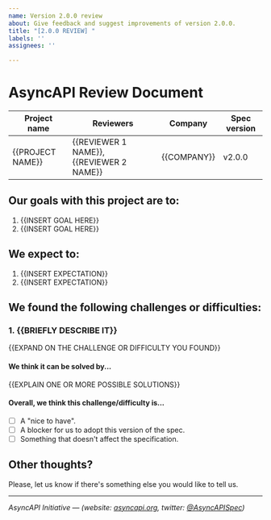 ```yaml
---
name: Version 2.0.0 review
about: Give feedback and suggest improvements of version 2.0.0.
title: "[2.0.0 REVIEW] "
labels: ''
assignees: ''

---
```


# AsyncAPI Review Document

|Project name|Reviewers|Company|Spec version|
|------------|---------|-------|------------|
|{{PROJECT NAME}}|{{REVIEWER 1 NAME}}, {{REVIEWER 2 NAME}}|{{COMPANY}}|v2.0.0|

## Our goals with this project are to:
  1. {{INSERT GOAL HERE}}
  2. {{INSERT GOAL HERE}}

## We expect to:
  1. {{INSERT EXPECTATION}}
  2. {{INSERT EXPECTATION}}

## We found the following challenges or difficulties:

<!-- Please, repeat this block for every challenge/difficulty. -->

### 1. {{BRIEFLY DESCRIBE IT}}
{{EXPAND ON THE CHALLENGE OR DIFFICULTY YOU FOUND}}

#### We think it can be solved by...
{{EXPLAIN ONE OR MORE POSSIBLE SOLUTIONS}}

#### Overall, we think this challenge/difficulty is...
  * [ ] A "nice to have".
  * [ ] A blocker for us to adopt this version of the spec.
  * [ ] Something that doesn't affect the specification.

<!-- End of the block -->

## Other thoughts?

Please, let us know if there's something else you would like to tell us.

---
_AsyncAPI Initiative — (website: [asyncapi.org](https://asyncapi.org), twitter: [@AsyncAPISpec](https://twitter.com/AsyncAPISpec))_
